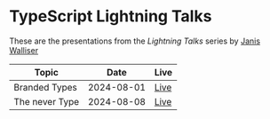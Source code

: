# TypeScript Lightning Talks

These are the presentations from the _Lightning Talks_ series by [Janis Walliser](@PhyberApex)

| Topic          | Date       | Live                                                                   |
|----------------|------------|------------------------------------------------------------------------|
| Branded Types  | 2024-08-01 | [Live](/pages/jwalliser/typescript-lightning-talks/01-branded-types/)  |
| The never Type | 2024-08-08 | [Live](/pages/jwalliser/typescript-lightning-talks/03-the-never-type/) |
